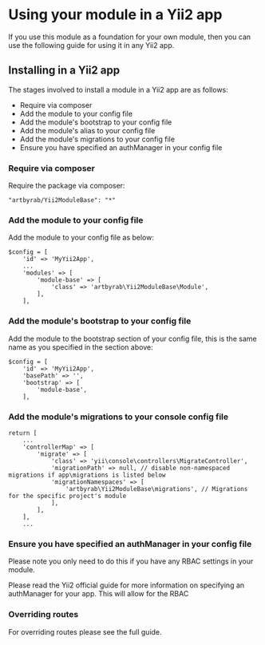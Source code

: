 # Using your module in a Yii2 app

If you use this module as a foundation for your own module, then you can use the following guide for using it in any Yii2 app.

## Installing in a Yii2 app

The stages involved to install a module in a Yii2 app are as follows:

* Require via composer
* Add the module to your config file
* Add the module's bootstrap to your config file
* Add the module's alias to your config file
* Add the module's migrations to your config file
* Ensure you have specified an authManager in your config file

### Require via composer

Require the package via composer:
```
"artbyrab/Yii2ModuleBase": "*"
```

### Add the module to your config file

Add the module to your config file as below:
```
$config = [
    'id' => 'MyYii2App',
    ...
    'modules' => [
        'module-base' => [
            'class' => 'artbyrab\Yii2ModuleBase\Module',
        ],
    ],
```

### Add the module's bootstrap to your config file

Add the module to the bootstrap section of your config file, this is the same name as you specified in the section above:

```
$config = [
    'id' => 'MyYii2App',
    'basePath' => '',
    'bootstrap' => [
        'module-base',
    ],
```

### Add the module's migrations to your console config file

```
return [
    ...
    'controllerMap' => [
        'migrate' => [
            'class' => 'yii\console\controllers\MigrateController',
            'migrationPath' => null, // disable non-namespaced migrations if app\migrations is listed below
            'migrationNamespaces' => [
                'artbyrab\Yii2ModuleBase\migrations', // Migrations for the specific project's module
            ],
        ],
    ],
    ...
```

### Ensure you have specified an authManager in your config file

Please note you only need to do this if you have any RBAC settings in your module.

Please read the Yii2 official guide for more information on specifying an authManager for your app. This will allow for the RBAC

### Overriding routes

For overriding routes please see the full guide.
